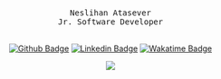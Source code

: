 
<div align="center">
  <samp> Neslihan Atasever </samp> <br />
    <samp>  Jr. Software Developer </samp> <br />
    <samp></samp>
 <div> 
 <br>

[![Github Badge](https://img.shields.io/badge/-Github-FFE4C4?style=quare&labelColor=FFE4C4&logo=Github&logoColor=white&link=link)](https://github.com/Nslhnatasvr) 
[![Linkedin Badge](https://img.shields.io/badge/-Linkedin-DCDCDC?style=flat-quare&labelColor=DCDCDC&logo=linkedin&logoColor=white&link=link)](https://www.linkedin.com/in/neslihan-atasever-287952211/)
[![Wakatime Badge](https://img.shields.io/badge/-Wakatime-f4cbbd?style=flat-quare&labelColor=f4cbbd&logo=wakatime&logoColor=white&link=link)](https://wakatime.com/@Neslihan)




<a href="https://github.com/nslhnatasvr/github-profile-views-counter">
  <img src="https://komarev.com/ghpvc/?username=nslhnatasvr&color=f4cbbd">
</a>


